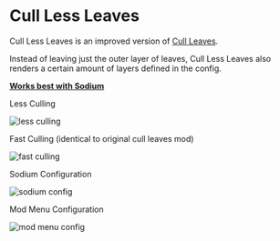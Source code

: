 # Cull Less Leaves
Cull Less Leaves is an improved version of [Cull Leaves](https://www.curseforge.com/minecraft/mc-mods/cull-leaves).

Instead of leaving just the outer layer of leaves, Cull Less Leaves also renders a certain amount
of layers defined in the config.

**[Works best with Sodium](https://modrinth.com/mod/sodium)**

Less Culling

![less culling](https://i.imgur.com/GjYFjJV.png)

Fast Culling (identical to original cull leaves mod)

![fast culling](https://i.imgur.com/5SPxxYy.png)

Sodium Configuration

![sodium config](https://i.imgur.com/JE0uJ99.png)

Mod Menu Configuration

![mod menu config](https://i.imgur.com/RYNVj3b.png)
